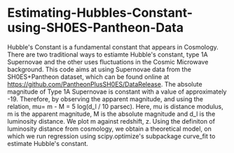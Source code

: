 # Estimating-Hubbles-Constant-using-SH0ES-Pantheon-Data
Hubble's Constant is a fundamental constant that appears in Cosmology. 
There are two traditional ways to estiamte Hubble's constant, type 1A Supernovae and the other uses fluctuations in the Cosmic Microwave background.
This code aims at using Supernovae data from the SH0ES+Pantheon dataset, which can be found online at https://github.com/PantheonPlusSH0ES/DataRelease.
The absolute magnitude of Type 1A Supernovae is constant with a value of approximately -19. 
Therefore, by observing the apparent magnitude, and using the relation, mu= m - M = 5 log(d_l / 10 parsec).
Here, mu is distance modulus,  m is the apparent magnitude, M is the absolute magnitude and d_l is the luminosity distance.
We plot m against redshift, z.
Using the definiton of luminosity distance from cosmology, we obtain a theoretical model, on which we run regression using scipy.optimize's subpackage curve_fit to estimate Hubble's constant. 
 
